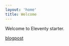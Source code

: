```yaml
---
layout: 'home'
title: Welcome
---
```


Welcome to Eleventy starter.

[blogpost](/blog/a-simple-post)

